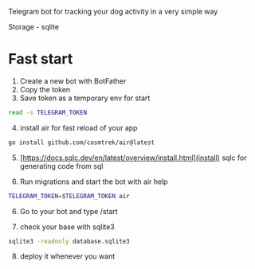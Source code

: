 Telegram bot for tracking your dog activity in a very simple way

Storage - sqlite

# Fast start

1. Create a new bot with BotFather
2. Copy the token
3. Save token as a temporary env for start

```bash
read -s TELEGRAM_TOKEN
```

4. install air for fast reload of your app

```bash
go install github.com/cosmtrek/air@latest
```

5. [https://docs.sqlc.dev/en/latest/overview/install.html](install) sqlc for generating code from sql

6. Run migrations and start the bot with air help

```bash
TELEGRAM_TOKEN=$TELEGRAM_TOKEN air
```

6. Go to your bot and type /start

7. check your base with sqlite3

```bash
sqlite3 -readonly database.sqlite3
```

8. deploy it whenever you want
